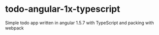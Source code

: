 # todo-angular-1x-typescript
Simple todo app written in angular 1.5.7 with TypeScript and packing with webpack
